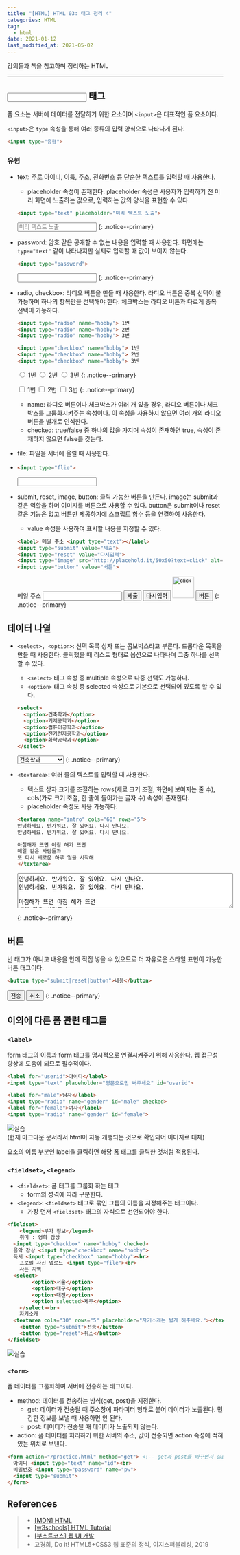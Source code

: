 ```yaml
---  
title: "[HTML] HTML 03: 태그 정리 4"  
categories: HTML  
tag:
  - html
date: 2021-01-12
last_modified_at: 2021-05-02
--- 
```


강의들과 책을 참고하며 정리하는 HTML

---

## <input> 태그

폼 요소는 서버에 데이터를 전달하기 위한 요소이며 `<input>`은 대표적인 폼 요소이다. 
 
`<input>`은 `type` 속성을 통해 여러 종류의 입력 양식으로 나타나게 된다.

```html
<input type="유형">
```

### 유형

- text: 주로 아이디, 이름, 주소, 전화번호 등 단순한 텍스트를 입력할 때 사용한다.
  - placeholder 속성이 존재한다. placeholder 속성은 사용자가 입력하기 전 미리 화면에 노출하는 값으로, 입력하는 값의 양식을 표현할 수 있다.
  
  ```html
  <input type="text" placeholder="미리 텍스트 노출">
  ```

  <input type="text" placeholder="미리 텍스트 노출">
  {: .notice--primary} 

- password: 암호 같은 공개할 수 없는 내용을 입력할 때 사용한다. 화면에는 `type="text"` 같이 나타나지만 실제로 입력할 때 값이 보이지 않는다.

  ```html
  <input type="password">
  ```

  <input type="password">
  {: .notice--primary} 

- radio, checkbox: 라디오 버튼을 만들 때 사용한다. 라디오 버튼은 중복 선택이 불가능하며 하나의 항목만을 선택해야 한다. 체크박스는 라디오 버튼과 다르게 중복 선택이 가능하다. 

  ```html
  <input type="radio" name="hobby"> 1번
  <input type="radio" name="hobby"> 2번
  <input type="radio" name="hobby"> 3번 

  <input type="checkbox" name="hobby"> 1번
  <input type="checkbox" name="hobby"> 2번
  <input type="checkbox" name="hobby"> 3번 
  ```

  <input type="radio" name="hobby"> 1번
  <input type="radio" name="hobby"> 2번
  <input type="radio" name="hobby"> 3번 
  {: .notice--primary} 

  <input type="checkbox" name="hobby"> 1번
  <input type="checkbox" name="hobby"> 2번
  <input type="checkbox" name="hobby"> 3번 
  {: .notice--primary} 

  - name: 라디오 버튼이나 체크박스가 여러 개 있을 경우, 라디오 버튼이나 체크박스를 그룹화시켜주는 속성이다. 이 속성을 사용하지 않으면 여러 개의 라디오 버튼을 별개로 인식한다.
  - checked: true/false 중 하나의 값을 가지며 속성이 존재하면 true, 속성이 존재하지 않으면 false를 갖는다.

- file: 파일을 서버에 올릴 때 사용한다.
- 
  ```html
  <input type="flie">
  ```

  <input type="flie">

- submit, reset, image, button: 클릭 가능한 버튼을 만든다. image는 submit과 같은 역할을 하며 이미지를 버튼으로 사용할 수 있다. button은 submit이나 reset 같은 기능은 없고 버튼만 제공하기에 스크립트 함수 등을 연결하여 사용한다. 
  - value 속성을 사용하여 표시할 내용을 지정할 수 있다.

  ```html
  <label> 메일 주소 <input type="text"></label>
  <input type="submit" value="제출">
  <input type="reset" value="다시입력">
  <input type="image" src="http://placehold.it/50x50?text=click" alt="click" width="50" height="50">
  <input type="button" value="버튼">
  ```

  <label> 메일 주소 <input type="text"></label>
  <input type="submit" value="제출">
  <input type="reset" value="다시입력">
  <input type="image" src="http://placehold.it/50x50?text=click" alt="click" width="50" height="50">
  <input type="button" value="버튼">
  {: .notice--primary} 

## 데이터 나열

- `<select>, <option>`: 선택 목록 상자 또는 콤보박스라고 부른다. 드롭다운 목록을 만들 때 사용한다. 클릭했을 때 리스트 형태로 옵션으로 나타나며 그중 하나를 선택할 수 있다.
  - `<select>` 태그 속성 중 multiple 속성으로 다중 선택도 가능하다.
  - `<option>` 태그 속성 중 selected 속성으로 기본으로 선택되어 있도록 할 수 있다.
  
  ```html
  <select>
    <option>건축학과</option>
    <option>기계공학과</option>
    <option>컴퓨터공학과</option>
    <option>전기전자공학과</option>
    <option>화학공학과</option>
  </select>
  ```

  <select>
    <option>건축학과</option>
    <option>기계공학과</option>
    <option>컴퓨터공학과</option>
    <option>전기전자공학과</option>
    <option>화학공학과</option>
  </select>
  {: .notice--primary} 

- `<textarea>`: 여러 줄의 텍스트를 입력할 때 사용한다.
  - 텍스트 상자 크기를 조절하는 rows(세로 크기 조절, 화면에 보여지는 줄 수), cols(가로 크기 조절, 한 줄에 들어가는 글자 수) 속성이 존재한다.
  - placeholder 속성도 사용 가능하다.

  ```html
  <textarea name="intro" cols="60" rows="5">
  안녕하세요. 반가워요. 잘 있어요. 다시 만나요.
  안녕하세요. 반가워요. 잘 있어요. 다시 만나요.

  아침해가 뜨면 아침 해가 뜨면
  매일 같은 사람들과
  또 다시 새로운 하루 일을 시작해
  </textarea>
  ```

  <textarea name="intro" cols="60" rows="5">
  안녕하세요. 반가워요. 잘 있어요. 다시 만나요.
  안녕하세요. 반가워요. 잘 있어요. 다시 만나요.

  아침해가 뜨면 아침 해가 뜨면
  매일 같은 사람들과
  또 다시 새로운 하루 일을 시작해
  </textarea>
  {: .notice--primary} 

## 버튼

빈 태그가 아니고 내용을 안에 직접 넣을 수 있으므로 더 자유로운 스타일 표현이 가능한 버튼 태그이다.

```html
<button type="submit|reset|button">내용</button>
```

<button type="submit">전송</button>
<button type="reset">취소</button>
{: .notice--primary} 

## 이외에 다른 폼 관련 태그들

### `<label>`
form 태그의 이름과 form 태그를 명시적으로 연결시켜주기 위해 사용한다. 웹 접근성 향상에 도움이 되므로 필수적이다.

```html
<label for="userid">아이디</label>
<input type="text" placeholder="영문으로만 써주세요" id="userid">

<label for="male">남자</label>
<input type="radio" name="gender" id="male" checked>
<label for="female">여자</label>
<input type="radio" name="gender" id="female">
```

![실습](/assets/images/html-practice-1.jpg)  
(현재 마크다운 문서라서 html이 자동 개행되는 것으로 확인되어 이미지로 대체)

요소의 이름 부분인 label을 클릭하면 해당 폼 태그를 클릭한 것처럼 적용된다.

### `<fieldset>`, `<legend>`

- `<fieldset>`: 폼 태그를 그룹화 하는 태그
  - form의 성격에 따라 구분한다.
- `<legend>`: `<fieldset>` 태그로 묶인 그룹의 이름을 지정해주는 태그이다.
  - 가장 먼저 `<fieldset>` 태그의 자식으로 선언되어야 한다.

```html
<fieldset>
	<legend>부가 정보</legend>
	취미 : 영화 감상
  <input type="checkbox" name="hobby" checked>
  음악 감상 <input type="checkbox" name="hobby">
  독서 <input type="checkbox" name="hobby"><br>
	프로필 사진 업로드 <input type="file"><br>
	사는 지역
  <select>
		<option>서울</option>
		<option>대구</option>
		<option>대전</option>
		<option selected>제주</option>
	</select><br>
	자기소개
  <textarea cols="30" rows="5" placeholder="자기소개는 짧게 해주세요."></textarea><br>
	<button type="submit">전송</button>
	<button type="reset">취소</button>
</fieldset>
```

![실습](/assets/images/html-practice-2.jpg)  


### `<form>`

폼 데이터를 그룹화하여 서버에 전송하는 태그이다.

- method: 데이터를 전송하는 방식(get, post)을 지정한다.
  - get: 데이터가 전송될 때 주소창에 파라미터 형태로 붙어 데이터가 노출된다. 민감한 정보를 보낼 때 사용하면 안 된다.
  - post: 데이터가 전송될 때 데이터가 노출되지 않는다.
- action: 폼 데이터를 처리하기 위한 서버의 주소, 값이 전송되면 action 속성에 적혀 있는 위치로 보낸다.

```html
<form action="/practice.html" method="get"> <!-- get과 post를 바꾸면서 실습 진행 -->
  아이디 <input type="text" name="id"><br>
  비밀번호 <input type="password" name="pw">
  <input type="submit">
</form>
```

## References

>- [[MDN] HTML](https://developer.mozilla.org/ko/docs/Web/HTML)
>- [[w3schools] HTML Tutorial](https://www.w3schools.com/html/default.asp)
>- [[부스트코스] 웹 UI 개발](https://www.boostcourse.org/cs120)
>- 고경희, Do it! HTML5+CSS3 웹 표준의 정석, 이지스퍼블리싱, 2019